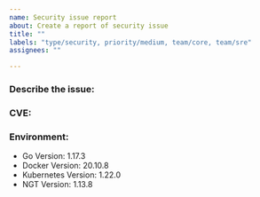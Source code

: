 ```yaml
---
name: Security issue report
about: Create a report of security issue
title: ""
labels: "type/security, priority/medium, team/core, team/sre"
assignees: ""

---
```


### Describe the issue:

<!-- A clear and concise description of what the issue is. -->

### CVE:

### Environment:

<!--- Please change the versions below along with your environment -->

- Go Version: 1.17.3
- Docker Version: 20.10.8
- Kubernetes Version: 1.22.0
- NGT Version: 1.13.8
